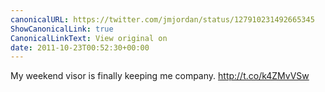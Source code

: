 ```yaml
---
canonicalURL: https://twitter.com/jmjordan/status/127910231492665345
ShowCanonicalLink: true
CanonicalLinkText: View original on
date: 2011-10-23T00:52:30+00:00
---
```

My weekend visor is finally keeping me company. http://t.co/k4ZMvVSw